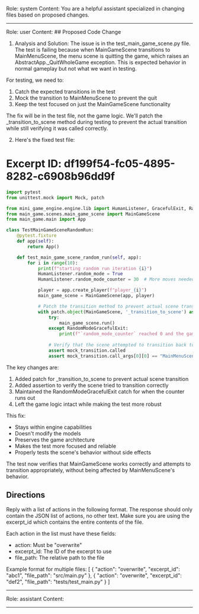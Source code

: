 Role: system
Content: You are a helpful assistant specialized in changing files based on proposed changes.
__________________
Role: user
Content: ## Proposed Code Change
1. Analysis and Solution:
The issue is in the test_main_game_scene.py file. The test is failing because when MainGameScene transitions to MainMenuScene, the menu scene is quitting the game, which raises an AbstractApp._QuitWholeGame exception. This is expected behavior in normal gameplay but not what we want in testing.

For testing, we need to:
1. Catch the expected transitions in the test
2. Mock the transition to MainMenuScene to prevent the quit
3. Keep the test focused on just the MainGameScene functionality

The fix will be in the test file, not the game logic. We'll patch the _transition_to_scene method during testing to prevent the actual transition while still verifying it was called correctly.

2. Here's the fixed test file:

# Excerpt ID: df199f54-fc05-4895-8282-c6908b96dd9f
```python main_game/tests/test_main_game_scene.py
import pytest
from unittest.mock import Mock, patch

from mini_game_engine.engine.lib import HumanListener, GracefulExit, RandomModeGracefulExit
from main_game.scenes.main_game_scene import MainGameScene
from main_game.main import App

class TestMainGameSceneRandomRun:
    @pytest.fixture
    def app(self):
        return App()

    def test_main_game_scene_random_run(self, app):
        for i in range(10):
            print(f"starting random run iteration {i}")
            HumanListener.random_mode = True
            HumanListener.random_mode_counter = 30  # More moves needed for battle scene

            player = app.create_player(f"player_{i}")
            main_game_scene = MainGameScene(app, player)

            # Patch the transition method to prevent actual scene transition
            with patch.object(MainGameScene, '_transition_to_scene') as mock_transition:
                try:
                    main_game_scene.run()
                except RandomModeGracefulExit:
                    print(f"`random_mode_counter` reached 0 and the game did not crash. Ending run {i} gracefully")
                
                # Verify that the scene attempted to transition back to menu
                assert mock_transition.called
                assert mock_transition.call_args[0][0] == "MainMenuScene", "Scene should transition back to main menu"
```

The key changes are:
1. Added patch for _transition_to_scene to prevent actual scene transition
2. Added assertion to verify the scene tried to transition correctly
3. Maintained the RandomModeGracefulExit catch for when the counter runs out
4. Left the game logic intact while making the test more robust

This fix:
- Stays within engine capabilities
- Doesn't modify the models
- Preserves the game architecture
- Makes the test more focused and reliable
- Properly tests the scene's behavior without side effects

The test now verifies that MainGameScene works correctly and attempts to transition appropriately, without being affected by MainMenuScene's behavior.

## Directions
Reply with a list of actions in the following format. The response should only contain the JSON list of actions, no other text.
Make sure you are using the excerpt_id which contains the entire contents of the file.

Each action in the list must have these fields:
- action: Must be "overwrite"
- excerpt_id: The ID of the excerpt to use
- file_path: The relative path to the file

Example format for multiple files:
[
    {
        "action": "overwrite",
        "excerpt_id": "abc1",
        "file_path": "src/main.py"
    },
    {
        "action": "overwrite",
        "excerpt_id": "def2",
        "file_path": "tests/test_main.py"
    }
]
__________________
Role: assistant
Content: 
__________________
